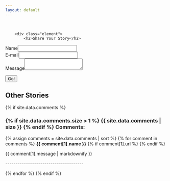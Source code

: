 ```yaml
---
layout: default
---
```



<br>
<!-- Navigation -->
<a id="ddmenuLink" href="../menuBar.html"></a>

        <div class="element">
            <h2>Share Your Story</h2>
<div markdown="0">
<form method="POST" action="https://savefrys.herokuapp.com/v3/entry/github/mocsabnimajneb/savefrys.com/github-pages/comments">
  <!-- e.g. "2016-01-02-this-is-a-post"
  <!--input name="options[slug]" type="hidden" value="{{ page.slug }}" -->
  <label>Name<input name="fields[name]" type="text"></label><br/>
  <label>E-mail<input name="fields[email]" type="email"></label><br/>
  <label>Message<textarea name="fields[message]"></textarea></label><br/>

  <button type="submit">Go!</button>
</form>
</div>
        </div>
        <div class="element">
            <h2>Other Stories</h2>

<div markdown="0">
<!-- Comments -->
{% if site.data.comments %}
    <h3>
    {% if site.data.comments.size > 1 %}
      {{ site.data.comments | size }}
    {% endif %}
    Comments:
    </h3>
  {% assign comments = site.data.comments | sort %}
    {% for comment in comments %}
      <label>
        <strong>{{ comment[1].name }}</strong>
        {% if comment[1].url %}
          </a>
        {% endif %}
      </label>
      <p>{{ comment[1].message | markdownify }}</p>
      <p>--------------------------------------</p>
  {% endfor %}
{% endif %}
</div>

</div>

